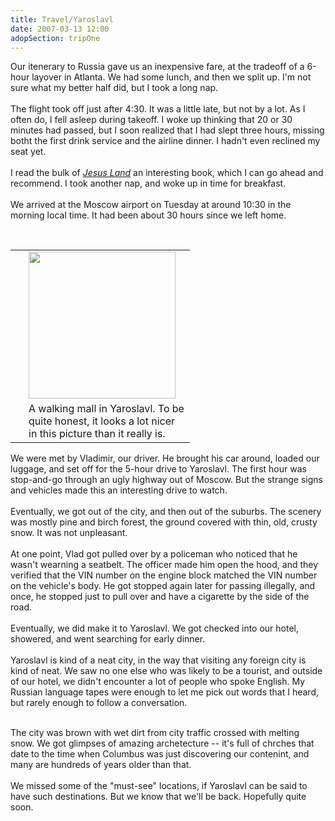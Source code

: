 ```yaml
---
title: Travel/Yaroslavl
date: 2007-03-13 12:00
adopSection: tripOne
---
```

Our itenerary to Russia gave us an inexpensive fare, at the tradeoff of a 6-hour layover in Atlanta.  We had some lunch, and then we split up.  I'm  not sure what my better half did, but I took a long nap.
<br /><br />
The flight took off just after 4:30.  It was a little late, but not by a lot.  As I often do, I fell asleep during takeoff.  I woke up thinking that 20 or 30 minutes had passed, but I soon realized that I had slept three hours, missing botht the first drink service and the airline dinner.  I hadn't even reclined my seat yet.
<br /><br />
I read the bulk of <a href="http://www.amazon.com/Jesus-Land-Memoir-Julia-Scheeres/dp/1582433542/ref=pd_bbs_sr_1/103-1188859-8983013?ie=UTF8&s=books&qid=1174445606&sr=8-1" target="_blank"><i>Jesus Land</i></a> an interesting book, which I can go ahead and recommend.  I took another nap, and woke up in time for breakfast.
<br /><br />
We arrived at the Moscow airport on Tuesday at around 10:30 in the morning local time.  It had been about 30 hours since we left home.
<br /><br />
<table cellpadding="2" align="right"><tr><td width="5" rowspan="2"><spacer type="block" width="5" height="1"></td><td width="250" ><img src="https://theskinnyonbenny.com/img/gal/031%20-%20Russia%20Trip%201%20-%20Yaroslavl%20and%20Ivan/resIMG_20070313_1145.JPG" width="235"></td></tr><tr><td class="caption" width="250">A walking mall in Yaroslavl.  To be quite honest, it looks a lot nicer in this picture than it really is.</td></tr></table>
We were met by Vladimir, our driver.  He brought his car around, loaded our luggage, and set off for the 5-hour drive to Yaroslavl.  The first hour was stop-and-go through an ugly highway out of Moscow.  But the strange signs and vehicles made this an interesting drive to watch.
<br /><br />
Eventually, we got out of the city, and then out of the suburbs.  The scenery was mostly pine and birch forest, the ground covered with thin, old, crusty snow.  It was not unpleasant.
<br /><br />
At one point, Vlad got pulled over by a policeman who noticed that he wasn't wearning a seatbelt.  The officer made him open the hood, and they verified that the VIN number on the engine block matched the VIN number on the vehicle's body.  He got stopped again later for passing illegally, and once, he stopped just to pull over and have a cigarette by the side of the road.
<br /><br />
Eventually, we did make it to Yaroslavl.  We got checked into our hotel, showered, and went searching for early dinner.
<br /><br />
Yaroslavl is kind of a neat city, in the way that visiting any foreign city is kind of neat.  We saw no one else who was likely to be a tourist, and outside of our hotel, we didn't encounter a lot of people who spoke English.  My Russian language tapes were enough to let me pick out words that I heard, but rarely enough to follow a conversation.
<br /><br />

The city was brown with wet dirt from city traffic crossed with melting snow.  We got glimpses of amazing archetecture -- it's full of chrches that date to the time when Columbus was just discovering our contenint, and many are hundreds of years older than that.
<br /><br />
We missed some of the "must-see" locations, if Yaroslavl can be said to have such destinations.  But we know that we'll be back.  Hopefully quite soon.